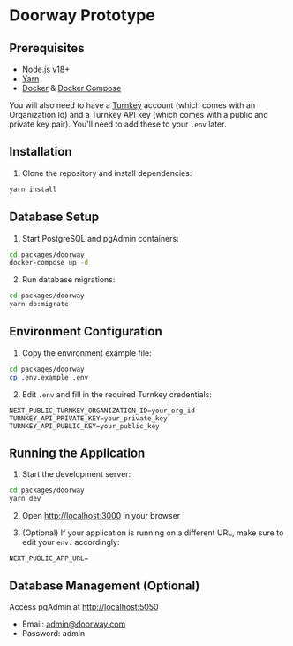 # Doorway Prototype

## Prerequisites

- [Node.js](https://nodejs.org) v18+
- [Yarn](https://yarnpkg.com)
- [Docker](https://www.docker.com) & [Docker Compose](https://docs.docker.com/compose)

You will also need to have a [Turnkey](https://www.turnkey.com) account (which comes with an Organization Id) and a Turnkey API key (which comes with a public and private key pair). You'll need to add these to your `.env` later.

## Installation

1. Clone the repository and install dependencies:

```bash
yarn install
```

## Database Setup

1. Start PostgreSQL and pgAdmin containers:

```bash
cd packages/doorway
docker-compose up -d
```

2. Run database migrations:

```bash
cd packages/doorway
yarn db:migrate
```

## Environment Configuration

1. Copy the environment example file:

```bash
cd packages/doorway
cp .env.example .env
```

2. Edit `.env` and fill in the required Turnkey credentials:

```
NEXT_PUBLIC_TURNKEY_ORGANIZATION_ID=your_org_id
TURNKEY_API_PRIVATE_KEY=your_private_key
TURNKEY_API_PUBLIC_KEY=your_public_key
```

## Running the Application

1. Start the development server:

```bash
cd packages/doorway
yarn dev
```

2. Open [http://localhost:3000](http://localhost:3000) in your browser

3. (Optional) If your application is running on a different URL, make sure to edit your `env.` accordingly:

```
NEXT_PUBLIC_APP_URL=
```

## Database Management (Optional)

Access pgAdmin at [http://localhost:5050](http://localhost:5050)

- Email: admin@doorway.com
- Password: admin
